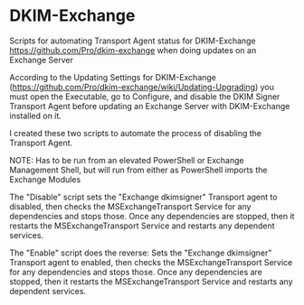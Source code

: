 # DKIM-Exchange
Scripts for automating Transport Agent status for DKIM-Exchange https://github.com/Pro/dkim-exchange when doing updates on an Exchange Server

According to the Updating Settings for DKIM-Exchange (https://github.com/Pro/dkim-exchange/wiki/Updating-Upgrading) you must open the Executable, go to Configure, and disable the DKIM Signer Transport Agent before updating an Exchange Server with DKIM-Exchange installed on it.

I created these two scripts to automate the process of disabling the Transport Agent.  

NOTE:  Has to be run from an elevated PowerShell or Exchange Management Shell, but will run from either as PowerShell imports the Exchange Modules

The "Disable" script sets the "Exchange dkimsigner" Transport agent to disabled, then checks the MSExchangeTransport Service for any dependencies and stops those.  Once any dependencies are stopped, then it restarts the MSExchangeTransport Service and restarts any dependent services.

The "Enable" script does the reverse:  Sets the "Exchange dkimsigner" Transport agent to enabled, then checks the MSExchangeTransport Service for any dependencies and stops those.  Once any dependencies are stopped, then it restarts the MSExchangeTransport Service and restarts any dependent services.
